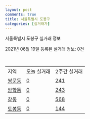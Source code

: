 ```yaml
---
layout: post
comments: true
title: 서울특별시 도봉구
categories: [실거래가]
---
```


서울특별시 도봉구 실거래 정보

2021년 06월 19일 등록된 실거래 정보: 0건

<script type="text/javascript">
  google.charts.load('current', {'packages':['corechart']});
  google.charts.setOnLoadCallback(drawChart);

  function drawChart() {
    var data = google.visualization.arrayToDataTable([['거래일', '매매', '전월세', '전매'], ['2021-02', 0, 24, 0], ['2021-03', 20, 108, 0], ['2021-04', 179, 245, 0], ['2021-05', 186, 293, 0], ['2021-06', 24, 117, 0]]);

    var options = {
      title: '최근 유형별 거래량 추이',
      legend: { position: 'bottom' }
    };

    var chart = new google.visualization.LineChart(document.getElementById('columnchart_material'));
    chart.draw(data, (options));
  }
</script>

<div id="columnchart_material" style="width: 450px; margin-left: -35px"></div>
<br>
<table class="sortable">
  <tr>
    <td>지역</td>
    <td>오늘 실거래</td>
    <td>2주간 실거래</td>
  </tr>

  
  <tr class="item">
    <td><a href="1132010500.html">쌍문동</a></td>
    <td><a href="1132010500.html">0</a></td>
    <td><a href="1132010500.html">241</a></td>
  </tr>
    

  <tr class="item">
    <td><a href="1132010600.html">방학동</a></td>
    <td><a href="1132010600.html">0</a></td>
    <td><a href="1132010600.html">243</a></td>
  </tr>
    

  <tr class="item">
    <td><a href="1132010700.html">창동</a></td>
    <td><a href="1132010700.html">0</a></td>
    <td><a href="1132010700.html">568</a></td>
  </tr>
    

  <tr class="item">
    <td><a href="1132010800.html">도봉동</a></td>
    <td><a href="1132010800.html">0</a></td>
    <td><a href="1132010800.html">144</a></td>
  </tr>
    


</table>


    